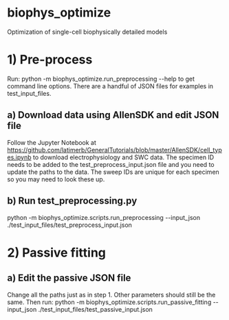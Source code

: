 # biophys_optimize
Optimization of single-cell biophysically detailed models

# 1) Pre-process

Run:
python -m biophys_optimize.run_preprocessing --help
to get command line options. There are a handful of JSON files for examples in test_input_files.

## a) Download data using AllenSDK and edit JSON file
Follow the Jupyter Notebook at https://github.com/latimerb/GeneralTutorials/blob/master/AllenSDK/cell_types.ipynb to download electrophysiology and SWC data. The specimen ID needs to be added to the test_preprocess_input.json file and you need to update the paths to the data. The sweep IDs are unique for each specimen so you may need to look these up.
      
## b) Run test_preprocessing.py  
python -m biophys_optimize.scripts.run_preprocessing --input_json ./test_input_files/test_preprocess_input.json

# 2) Passive fitting

## a) Edit the passive JSON file
Change all the paths just as in step 1. Other parameters should still be the same. Then run:
python -m biophys_optimize.scripts.run_passive_fitting --input_json ./test_input_files/test_passive_input.json
